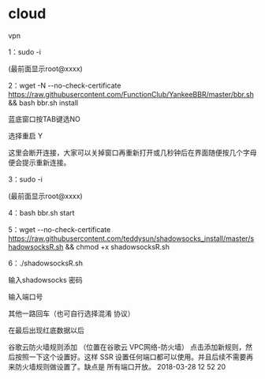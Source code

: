 # cloud
vpn


1：sudo -i

(最前面显示root@xxxx)

2：wget -N --no-check-certificate https://raw.githubusercontent.com/FunctionClub/YankeeBBR/master/bbr.sh && bash bbr.sh install

蓝底窗口按TAB键选NO

选择重启 Y

这里会断开连接，大家可以关掉窗口再重新打开或几秒钟后在界面随便按几个字母 便会提示重新连接。

3：sudo -i

(最前面显示root@xxxx)

4：bash bbr.sh start

5：wget --no-check-certificate https://raw.githubusercontent.com/teddysun/shadowsocks_install/master/shadowsocksR.sh && chmod +x shadowsocksR.sh

6：./shadowsocksR.sh

输入shadowsocks 密码

输入端口号

其他一路回车（也可自行选择混淆 协议）

在最后出现红底数据以后

谷歌云防火墙规则添加 （位置在谷歌云 VPC网络-防火墙）
点击添加新规则，然后按照一下这个设置好。这样 SSR 设置任何端口都可以使用。并且后续不需要再来防火墙规则做设置了。缺点是 所有端口开放。
2018-03-28 12 52 20
